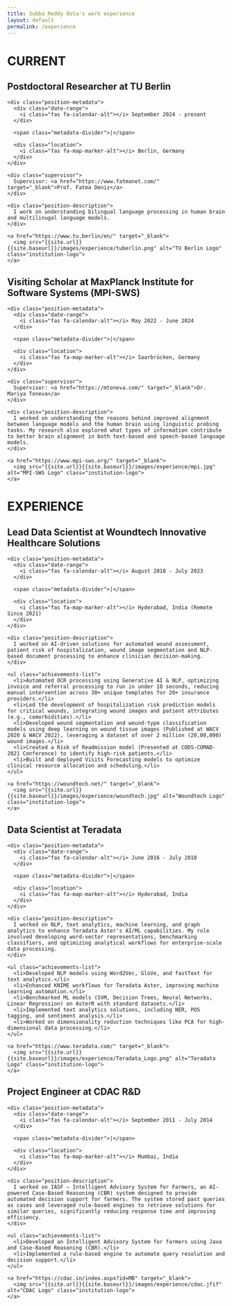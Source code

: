 ```yaml
---
title: Subba Reddy Oota's work experience
layout: default
permalink: /experience
---
```


<div class="social-icons">
  <a href="{{ site.google_scholar_url }}" target="_blank"><i class="ai ai-google-scholar-square ai-3x"></i></a>
  <a href="https://linkedin.com/in/{{ site.linkedin_username }}" target="_blank"><i class="fa fa-linkedin ai-3x"></i></a>
  <a href="https://github.com/{{ site.github_username }}" target="_blank"><i class="fa fa-github ai-3x"></i></a>
</div>

# CURRENT

<div class="experience-section">
  <!-- TU Berlin Entry -->
  <div class="experience-entry">
    <h2 class="position-title">Postdoctoral Researcher at TU Berlin</h2>
    
    <div class="position-metadata">
      <div class="date-range">
        <i class="fas fa-calendar-alt"></i> September 2024 - present
      </div>
      
      <span class="metadata-divider">|</span>
      
      <div class="location">
        <i class="fas fa-map-marker-alt"></i> Berlin, Germany
      </div>
    </div>
    
    <div class="supervisor">
      Supervisor: <a href="https://www.fatmanet.com/" target="_blank">Prof. Fatma Deniz</a>
    </div>
    
    <div class="position-description">
      I work on understanding bilingual language processing in human brain and multilinugal language models.
    </div>
    
    <a href="https://www.tu.berlin/en/" target="_blank">
      <img src="{{site.url}}{{site.baseurl}}/images/experience/tuberlin.png" alt="TU Berlin Logo" class="institution-logo">
    </a>
  </div>

  <!-- MaxPlanck Institute Entry -->
  <div class="experience-entry">
    <h2 class="position-title">Visiting Scholar at MaxPlanck Institute for Software Systems (MPI-SWS)</h2>
    
    <div class="position-metadata">
      <div class="date-range">
        <i class="fas fa-calendar-alt"></i> May 2022 - June 2024
      </div>
      
      <span class="metadata-divider">|</span>
      
      <div class="location">
        <i class="fas fa-map-marker-alt"></i> Saarbrücken, Germany
      </div>
    </div>
    
    <div class="supervisor">
      Supervisor: <a href="https://mtoneva.com/" target="_blank">Dr. Mariya Toneva</a>
    </div>
    
    <div class="position-description">
      I worked on understanding the reasons behind improved alignment between language models and the human brain using linguistic probing tasks. My research also explored what types of information contribute to better brain alignment in both text-based and speech-based language models.
    </div>
    
    <a href="https://www.mpi-sws.org/" target="_blank">
      <img src="{{site.url}}{{site.baseurl}}/images/experience/mpi.jpg" alt="MPI-SWS Logo" class="institution-logo">
    </a>
  </div>
</div>

# EXPERIENCE

<div class="experience-section">
  <!-- Woundtech Entry -->
  <div class="experience-entry">
    <h2 class="position-title">Lead Data Scientist at Woundtech Innovative Healthcare Solutions</h2>
    
    <div class="position-metadata">
      <div class="date-range">
        <i class="fas fa-calendar-alt"></i> August 2018 - July 2023
      </div>
      
      <span class="metadata-divider">|</span>
      
      <div class="location">
        <i class="fas fa-map-marker-alt"></i> Hyderabad, India (Remote Since 2021)
      </div>
    </div>
    
    <div class="position-description">
      I worked on AI-driven solutions for automated wound assessment, patient risk of hospitalization, wound image segmentation and NLP-based document processing to enhance clinician decision-making.
    </div>
    
    <ul class="achievements-list">
      <li>Automated OCR processing using Generative AI & NLP, optimizing invoice and referral processing to run in under 10 seconds, reducing manual intervention across 30+ unique templates for 20+ insurance providers.</li>
      <li>Led the development of hospitalization risk prediction models for critical wounds, integrating wound images and patient attributes (e.g., comorbidities).</li>
      <li>Developed wound segmentation and wound-type classification models using deep learning on wound tissue images (Published at WACV 2020 & WACV 2022), leveraging a dataset of over 2 million (20,00,000) wound images.</li>
      <li>Created a Risk of Readmission model (Presented at CODS-COMAD-2021 Conference) to identify high-risk patients.</li>
      <li>Built and deployed Visits Forecasting models to optimize clinical resource allocation and scheduling.</li>
    </ul>
    
    <a href="https://woundtech.net/" target="_blank">
      <img src="{{site.url}}{{site.baseurl}}/images/experience/woundtech.jpg" alt="Woundtech Logo" class="institution-logo">
    </a>
  </div>

  <!-- Teradata Entry -->
  <div class="experience-entry">
    <h2 class="position-title">Data Scientist at Teradata</h2>
    
    <div class="position-metadata">
      <div class="date-range">
        <i class="fas fa-calendar-alt"></i> June 2016 - July 2018
      </div>
      
      <span class="metadata-divider">|</span>
      
      <div class="location">
        <i class="fas fa-map-marker-alt"></i> Hyderabad, India
      </div>
    </div>
    
    <div class="position-description">
      I worked on NLP, text analytics, machine learning, and graph analytics to enhance Teradata Aster's AI/ML capabilities. My role involved developing word-vector representations, benchmarking classifiers, and optimizing analytical workflows for enterprise-scale data processing.
    </div>
    
    <ul class="achievements-list">
      <li>Developed NLP models using Word2Vec, GloVe, and fastText for text analytics.</li>
      <li>Enhanced KNIME workflows for Teradata Aster, improving machine learning automation.</li>
      <li>Benchmarked ML models (SVM, Decision Trees, Neural Networks, Linear Regression) on AsterR with standard datasets.</li>
      <li>Implemented text analytics solutions, including NER, POS tagging, and sentiment analysis.</li>
      <li>Worked on dimensionality reduction techniques like PCA for high-dimensional data processing.</li>
    </ul>
    
    <a href="https://www.teradata.com/" target="_blank">
      <img src="{{site.url}}{{site.baseurl}}/images/experience/Teradata_Logo.png" alt="Teradata Logo" class="institution-logo">
    </a>
  </div>

  <!-- CDAC Entry -->
  <div class="experience-entry">
    <h2 class="position-title">Project Engineer at CDAC R&D</h2>
    
    <div class="position-metadata">
      <div class="date-range">
        <i class="fas fa-calendar-alt"></i> September 2011 - July 2014
      </div>
      
      <span class="metadata-divider">|</span>
      
      <div class="location">
        <i class="fas fa-map-marker-alt"></i> Mumbai, India
      </div>
    </div>
    
    <div class="position-description">
      I worked on IASF – Intelligent Advisory System for Farmers, an AI-powered Case-Based Reasoning (CBR) system designed to provide automated decision support for farmers. The system stored past queries as cases and leveraged rule-based engines to retrieve solutions for similar queries, significantly reducing response time and improving efficiency.
    </div>
    
    <ul class="achievements-list">
      <li>Developed an Intelligent Advisory System for farmers using Java and Case-Based Reasoning (CBR).</li>
      <li>Implemented a rule-based engine to automate query resolution and decision support.</li>
    </ul>
    
    <a href="https://cdac.in/index.aspx?id=MB" target="_blank">
      <img src="{{site.url}}{{site.baseurl}}/images/experience/cdac.jfif" alt="CDAC Logo" class="institution-logo">
    </a>
  </div>
</div>

<!-- Font Awesome for icons -->
<link rel="stylesheet" href="https://cdnjs.cloudflare.com/ajax/libs/font-awesome/5.15.4/css/all.min.css" 
      integrity="sha512-1ycn6IcaQQ40/MKBW2W4Rhis/DbILU74C1vSrLJxCq57o941Ym01SwNsOMqvEBFlcgUa6xLiPY/NS5R+E6ztJQ==" 
      crossorigin="anonymous" referrerpolicy="no-referrer" />